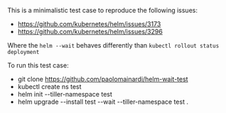 This is a minimalistic test case to reproduce the following issues:

* https://github.com/kubernetes/helm/issues/3173
* https://github.com/kubernetes/helm/issues/3296

Where the `helm --wait` behaves differently than `kubectl rollout status deployment`

To run this test case:

* git clone https://github.com/paolomainardi/helm-wait-test
* kubectl create ns test
* helm init --tiller-namespace test
* helm upgrade --install test --wait --tiller-namespace test .


